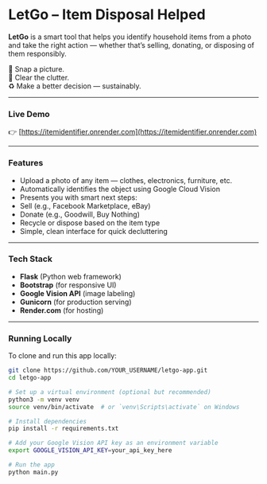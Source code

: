 # LetGo – Item Disposal Helped

**LetGo** is a smart tool that helps you identify household items from a photo and take the right action — whether that’s selling, donating, or disposing of them responsibly.

🧠 Snap a picture.  
🚮 Clear the clutter.  
♻️ Make a better decision — sustainably.

---

###  Live Demo

👉 [https://itemidentifier.onrender.com](https://itemidentifier.onrender.com)

---

###  Features

-  Upload a photo of any item — clothes, electronics, furniture, etc.
-  Automatically identifies the object using Google Cloud Vision
-  Presents you with smart next steps:
  - Sell (e.g., Facebook Marketplace, eBay)
  - Donate (e.g., Goodwill, Buy Nothing)
  - Recycle or dispose based on the item type
-  Simple, clean interface for quick decluttering

---

###  Tech Stack

- **Flask** (Python web framework)
- **Bootstrap** (for responsive UI)
- **Google Vision API** (image labeling)
- **Gunicorn** (for production serving)
- **Render.com** (for hosting)

---

###  Running Locally

To clone and run this app locally:

```bash
git clone https://github.com/YOUR_USERNAME/letgo-app.git
cd letgo-app

# Set up a virtual environment (optional but recommended)
python3 -m venv venv
source venv/bin/activate  # or `venv\Scripts\activate` on Windows

# Install dependencies
pip install -r requirements.txt

# Add your Google Vision API key as an environment variable
export GOOGLE_VISION_API_KEY=your_api_key_here

# Run the app
python main.py

